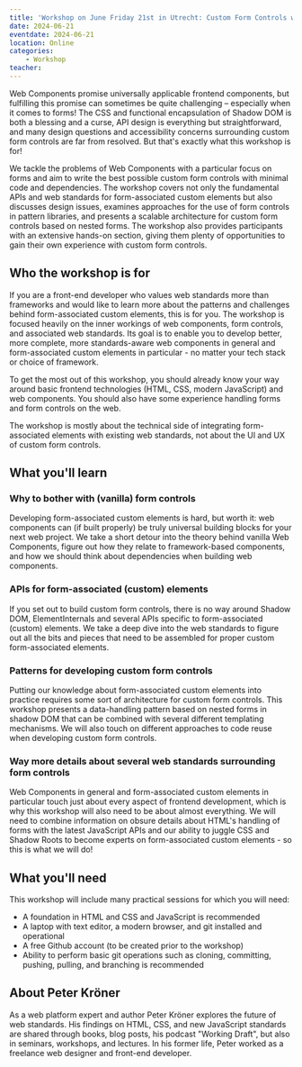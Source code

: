 ```yaml
---
title: 'Workshop on June Friday 21st in Utrecht: Custom Form Controls with Web Components by Peter Kröner'
date: 2024-06-21
eventdate: 2024-06-21
location: Online
categories:
    - Workshop
teacher:
---
```


Web Components promise universally applicable frontend components, but fulfilling this promise can sometimes be quite challenging – especially when it comes to forms! The CSS and functional encapsulation of Shadow DOM is both a blessing and a curse, API design is everything but straightforward, and many design questions and accessibility concerns surrounding custom form controls are far from resolved. But that's exactly what this workshop is for!

We tackle the problems of Web Components with a particular focus on forms and aim to write the best possible custom form controls with minimal code and dependencies. The workshop covers not only the fundamental APIs and web standards for form-associated custom elements but also discusses design issues, examines approaches for the use of form controls in pattern libraries, and presents a scalable architecture for custom form controls based on nested forms. The workshop also provides participants with an extensive hands-on section, giving them plenty of opportunities to gain their own experience with custom form controls.

## Who the workshop is for

If you are a front-end developer who values web standards more than frameworks and would like to learn more about the patterns and challenges behind form-associated custom elements, this is for you. The workshop is focused heavily on the inner workings of web components, form controls, and associated web standards. Its goal is to enable you to develop better, more complete, more standards-aware web components in general and form-associated custom elements in particular - no matter your tech stack or choice of framework.

To get the most out of this workshop, you should already know your way around basic frontend technologies (HTML, CSS, modern JavaScript) and web components. You should also have some experience handling forms and form controls on the web.

The workshop is mostly about the technical side of integrating form-associated elements with existing web standards, not about the UI and UX of custom form controls.

## What you'll learn

### Why to bother with (vanilla) form controls

Developing form-associated custom elements is hard, but worth it: web components can (if built properly) be truly universal building blocks for your next web project. We take a short detour into the theory behind vanilla Web Components, figure out how they relate to framework-based components, and how we should think about dependencies when building web components.

### APIs for form-associated (custom) elements

If you set out to build custom form controls, there is no way around Shadow DOM, ElementInternals and several APIs specific to form-associated (custom) elements. We take a deep dive into the web standards to figure out all the bits and pieces that need to be assembled for proper custom form-associated elements.

### Patterns for developing custom form controls

Putting our knowledge about form-associated custom elements into practice requires some sort of architecture for custom form controls. This workshop presents a data-handling pattern based on nested forms in shadow DOM that can be combined with several different templating mechanisms. We will also touch on different approaches to code reuse when developing custom form controls.

### Way more details about several web standards surrounding form controls

Web Components in general and form-associated custom elements in particular touch just about every aspect of frontend development, which is why this workshop will also need to be about almost everything. We will need to combine information on obsure details about HTML's handling of forms with the latest JavaScript APIs and our ability to juggle CSS and Shadow Roots to become experts on form-associated custom elements - so this is what we will do!

## What you'll need

This workshop will include many practical sessions for which you will need:

* A foundation in HTML and CSS and JavaScript is recommended
* A laptop with text editor, a modern browser, and git installed and operational
* A free Github account (to be created prior to the workshop)
* Ability to perform basic git operations such as cloning, committing, pushing, pulling, and branching is recommended

## About Peter Kröner

As a web platform expert and author Peter Kröner explores the future of web standards. His findings on HTML, CSS, and new JavaScript standards are shared through books, blog posts, his podcast "Working Draft", but also in seminars, workshops, and lectures. In his former life, Peter worked as a freelance web designer and front-end developer.
